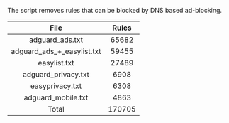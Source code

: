 The script removes rules that can be blocked by DNS based ad-blocking.


| File | Rules |
|:----:|:-----:|
| adguard_ads.txt | 65682 |
| adguard_ads_+_easylist.txt | 59455 |
| easylist.txt | 27489 |
| adguard_privacy.txt | 6908 |
| easyprivacy.txt | 6308 |
| adguard_mobile.txt | 4863 |
| Total | 170705 |